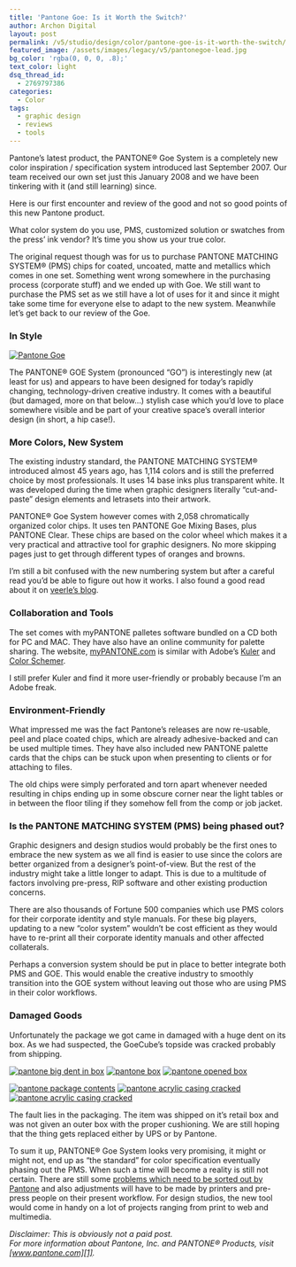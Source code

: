 ```yaml
---
title: 'Pantone Goe: Is it Worth the Switch?'
author: Archon Digital
layout: post
permalink: /v5/studio/design/color/pantone-goe-is-it-worth-the-switch/
featured_image: /assets/images/legacy/v5/pantonegoe-lead.jpg
bg_color: 'rgba(0, 0, 0, .8);'
text_color: light
dsq_thread_id:
  - 2769797386
categories:
  - Color
tags:
  - graphic design
  - reviews
  - tools
---
```

Pantone&#8217;s latest product, the PANTONE® Goe System is a completely new color inspiration / specification system introduced last September 2007. Our team received our own set just this January 2008 and we have been tinkering with it (and still learning) since.

Here is our first encounter and review of the good and not so good points of this new Pantone product.

What color system do you use, PMS, customized solution or swatches from the press&#8217; ink vendor? It&#8217;s time you show us your true color.

<!--more-->

The original request though was for us to purchase PANTONE MATCHING SYSTEM® (PMS) chips for coated, uncoated, matte and metallics which comes in one set. Something went wrong somewhere in the purchasing process (corporate stuff) and we ended up with Goe. We still want to purchase the PMS set as we still have a lot of uses for it and since it might take some time for everyone else to adapt to the new system. Meanwhile let&#8217;s get back to our review of the Goe.

### In Style

<a title="Pantone Goe" rel="flickr-mgr" href="http://www.flickr.com/photos/22375586@N03/2266889598/"><img class="flickr-medium" src="http://farm3.static.flickr.com/2212/2266889598_1f85eeb16a.jpg" alt="Pantone Goe" /></a>

The PANTONE® GOE System (pronounced &#8220;GO&#8221;) is interestingly new (at least for us) and appears to have been designed for today&#8217;s rapidly changing, technology-driven creative industry. It comes with a beautiful (but damaged, more on that below&#8230;) stylish case which you&#8217;d love to place somewhere visible and be part of your creative space&#8217;s overall interior design (in short, a hip case!).

### More Colors, New System

The existing industry standard, the PANTONE MATCHING SYSTEM® introduced almost 45 years ago, has 1,114 colors and is still the preferred choice by most professionals. It uses 14 base inks plus transparent white. It was developed during the time when graphic designers literally &#8220;cut-and-paste&#8221; design elements and letrasets into their artwork.

PANTONE® Goe System however comes with 2,058 chromatically organized color chips. It uses ten PANTONE Goe Mixing Bases, plus PANTONE Clear. These chips are based on the color wheel which makes it a very practical and attractive tool for graphic designers. No more skipping pages just to get through different types of oranges and browns.

I&#8217;m still a bit confused with the new numbering system but after a careful read you&#8217;d be able to figure out how it works. I also found a good read about it on <a href="http://veerle.duoh.com/blog/comments/pantone_unveils_goe_system_2000_colors_added/" target="_blank">veerle&#8217;s blog</a>.

### Collaboration and Tools

The set comes with myPANTONE palletes software bundled on a CD both for PC and MAC. They have also have an online community for palette sharing. The website, <a href="http://mypantone.com" target="_blank">myPANTONE.com</a> is similar with Adobe&#8217;s <a href="http://kuler.adobe.com/" target="_blank">Kuler</a> and <a href="http://www.colorschemer.com/" target="_blank">Color Schemer</a>.

I still prefer Kuler and find it more user-friendly or probably because I&#8217;m an Adobe freak.

### Environment-Friendly

What impressed me was the fact Pantone&#8217;s releases are now re-usable, peel and place coated chips, which are already adhesive-backed and can be used multiple times. They have also included new PANTONE palette cards that the chips can be stuck upon when presenting to clients or for attaching to files.

The old chips were simply perforated and torn apart whenever needed resulting in chips ending up in some obscure corner near the light tables or in between the floor tiling if they somehow fell from the comp or job jacket.

### Is the PANTONE MATCHING SYSTEM (PMS) being phased out?

Graphic designers and design studios would probably be the first ones to embrace the new system as we all find is easier to use since the colors are better organized from a designer&#8217;s point-of-view. But the rest of the industry might take a little longer to adapt. This is due to a multitude of factors involving pre-press, RIP software and other existing production concerns.

There are also thousands of Fortune 500 companies which use PMS colors for their corporate identity and style manuals. For these big players, updating to a new &#8220;color system&#8221; wouldn&#8217;t be cost efficient as they would have to re-print all their corporate identity manuals and other affected collaterals.

Perhaps a conversion system should be put in place to better integrate both PMS and GOE. This would enable the creative industry to smoothly transition into the GOE system without leaving out those who are using PMS in their color workflows.

### Damaged Goods

Unfortunately the package we got came in damaged with a huge dent on its box. As we had suspected, the GoeCube&#8217;s topside was cracked probably from shipping.

<a title="pantone big dent in box" rel="flickr-mgr" href="http://www.flickr.com/photos/22375586@N03/2264137466/"><img class="flickr-medium" src="http://farm3.static.flickr.com/2237/2264137466_abc9419e6d_s.jpg" alt="pantone big dent in box" /></a> <a title="pantone box" rel="flickr-mgr" href="http://www.flickr.com/photos/22375586@N03/2264134364/"><img class="flickr-medium" src="http://farm3.static.flickr.com/2386/2264134364_727513de9c_s.jpg" alt="pantone box" /></a> <a title="pantone opened box" rel="flickr-mgr" href="http://www.flickr.com/photos/22375586@N03/2263349733/"><img class="flickr-medium" src="http://farm3.static.flickr.com/2019/2263349733_09e2ca685d_s.jpg" alt="pantone opened box" /></a>

<a title="pantone package contents" rel="flickr-mgr" href="http://www.flickr.com/photos/22375586@N03/2264137600/"><img class="flickr-medium" src="http://farm3.static.flickr.com/2056/2264137600_b809d7b70f_s.jpg" alt="pantone package contents" /></a> <a title="pantone acrylic casing cracked" rel="flickr-mgr" href="http://www.flickr.com/photos/22375586@N03/2264137636/"><img class="flickr-medium" src="http://farm3.static.flickr.com/2224/2264137636_aff394cf73_s.jpg" alt="pantone acrylic casing cracked" /></a> <a title="pantone acrylic casing cracked" rel="flickr-mgr" href="http://www.flickr.com/photos/22375586@N03/2263349839/"><img class="flickr-medium" src="http://farm3.static.flickr.com/2215/2263349839_b48e50e070_s.jpg" alt="pantone acrylic casing cracked" /></a>

The fault lies in the packaging. The item was shipped on it&#8217;s retail box and was not given an outer box with the proper cushioning. We are still hoping that the thing gets replaced either by UPS or by Pantone.

To sum it up, PANTONE® Goe System looks very promising, it might or might not, end up as &#8220;the standard&#8221; for color specification eventually phasing out the PMS. When such a time will become a reality is still not certain. There are still some <a href="http://www.graphicbrain.com/pantonegoe/" target="_blank">problems which need to be sorted out by Pantone</a> and also adjustments will have to be made by printers and pre-press people on their present workflow. For design studios, the new tool would come in handy on a lot of projects ranging from print to web and multimedia.

*Disclaimer: This is obviously not a paid post.  
For more information about Pantone, Inc. and PANTONE® Products, visit [www.pantone.com][1].*

 [1]: http://www.pantone.com